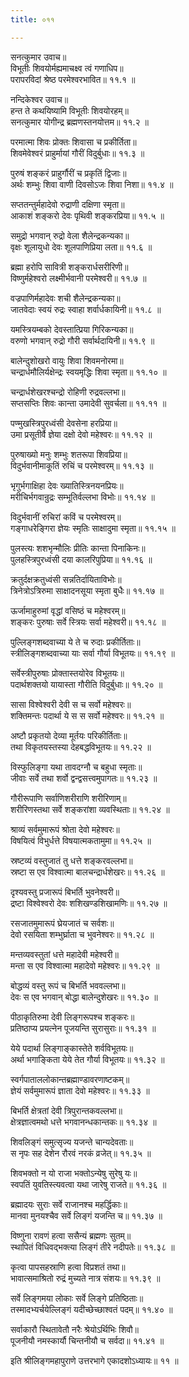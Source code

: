 ```yaml
---
title: ०११

---
```

सनत्कुमार उवाच॥  
विभूतीः शिवयोर्मह्यमाचक्ष्व त्वं गणाधिप॥  
परापरविदां श्रेष्ठ परमेश्वरभावित॥ ११.१ ॥  
  
नन्दिकेश्वर उवाच॥  
हन्त ते कथयिष्यामि विभूतीः शिवयोरहम्॥  
सनत्कुमार योगीन्द्र ब्रह्मणस्तनयोत्तम॥ ११.२ ॥  
  
परमात्मा शिवः प्रोक्तः शिवासा च प्रकीर्तिता॥  
शिवमेवेश्वरं प्राहुर्मायां गौरीं विदुर्बुधाः॥ ११.३ ॥  
  
पुरुषं शङ्करं प्राहुर्गौरीं च प्रकृतिं द्विजाः॥  
अर्थः शम्भुः शिवा वाणी दिवसोऽजः शिवा निशा॥ ११.४ ॥  
  
सप्ततन्तुर्महादेवो रुद्राणी दक्षिणा स्मृता॥  
आकाशं शङ्करो देवः पृथिवी शङ्करप्रिया॥ ११.५ ॥  
  
समुद्रो भगवान् रुद्रो वेला शैलेन्द्रकन्यका॥  
वृक्षः शूलायुधो देवः शूलपाणिप्रिया लता॥ ११.६ ॥  
  
ब्रह्मा हरोपि सावित्री शङ्करार्धसरीरिणी॥  
विष्णुर्महेश्वरो लक्ष्मीर्भवानी परमेश्वरी॥ ११.७ ॥  
  
वज्रपाणिर्महादेवः शची शैलेन्द्रकन्यका॥  
जातवेदाः स्वयं रुद्रः स्वाहा शर्वार्धकायिनी॥ ११.८ ॥  
  
यमस्त्रियम्बको देवस्तात्प्रिया गिरिकन्यका॥  
वरुणो भगवान् रुद्रो गौरी सर्वार्थदायिनी॥ ११.९ ॥  
  
बालेन्दुशोखरो वायुः शिवा शिवमनोरमा॥  
चन्द्रार्धमौलिर्यक्षेन्द्रः स्वयमृद्धिः शिवा स्मृता॥ ११.१० ॥  
  
चन्द्रार्धशेखरश्चन्द्रो रोहिणी रुद्रवल्लभा॥  
सप्तसप्तिः शिवः कान्ता उमादेवी सुवर्चला॥ ११.११ ॥  
  
पण्मुखस्त्रिपुरध्वंसी देवसेना हरप्रिया॥  
उमा प्रसूतीर्वै ज्ञेया दक्षो देवो महेश्वरः॥ ११.१२ ॥  
  
पुरुषाख्यो मनुः शम्भुः शतरूपा शिवप्रिया॥  
विदुर्भवानीमाकूतिं रुचिं च परमेश्वरम्॥ ११.१३ ॥  
  
भृगुर्भगाक्षिहा देवः ख्यातिस्त्रिनयनप्रियः॥  
मरीचिर्भगवान्रुद्रः सम्भूतिर्वल्लभा विभोः॥ ११.१४ ॥  
  
विदुर्भवानीं रुचिरां कविं च परमेश्वरम्॥  
गङ्गाधरेङ्गिरा ज्ञेयः स्मृतिः साक्षादुमा स्मृता॥ ११.१५ ॥  
  
पुलस्त्यः शशभृन्मौलिः प्रीतिः कान्ता पिनाकिनः॥  
पुलहस्त्रिपुरध्वंसी दया कालरिपुप्रिया॥ ११.१६ ॥  
  
क्रतुर्दक्षक्रतुध्वंसी सन्नतिर्दायिताविभोः॥  
त्रिनेत्रोऽत्रिरुमा साक्षादनसूया स्मृता बुधैः॥ ११.१७ ॥  
  
ऊर्जामाहुरुमां वृद्धां वसिष्ठं च महेश्वरम्॥  
शङ्करः पुरुषाः सर्वे स्त्रियः सर्वा महेश्वरी॥ ११.१८ ॥  
  
पुल्लिङ्गशब्दवाच्या ये ते च रुदाः प्रकीर्तिताः॥  
स्त्रीलिङ्गशब्दवाच्या याः सर्वा गौर्या विभूतयः॥ ११.१९ ॥  
  
सर्वेस्त्रीपुरुषाः प्रोक्तास्तयोरेव विभूतयः॥  
पदार्थशक्तयो यायास्ता गौरीति विदुर्बुधाः॥ ११.२० ॥  
  
सासा विश्वेश्वरी देवी स च सर्वो महेश्वरः॥  
शक्तिमन्तः पदार्था ये स स सर्वो महेश्वरः॥ ११.२१ ॥  
  
अष्टौ प्रकृतयो देव्या मूर्तयः परिकीर्तिताः॥  
तथा विकृतयस्तस्या देहबद्धविभूतयः॥ ११.२२ ॥  
  
विस्फुलिङ्गा यथा तावदग्नौ च बहुधा स्मृताः॥  
जीवाः सर्वे तथा शर्वो द्वन्द्वसत्त्वमुपागतः॥ ११.२३ ॥  
  
गौरीरूपाणि सर्वाणिशरीराणि शरीरिणाम्॥  
शरीरिणस्तथा सर्वे शङ्करांशा व्यवस्थिताः॥ ११.२४ ॥  
  
श्राव्यं सर्वमुमारूपं श्रोता देवो महेश्वरः॥  
विषयित्वं विभुर्धत्ते विषयात्मकतामुमा॥ ११.२५ ॥  
  
स्रष्टव्यं वस्तुजातं तु धत्ते शङ्करवल्लभा॥  
स्रष्टा स एव विश्वात्मा बालचन्द्रार्धशेखरः॥ ११.२६ ॥  
  
दृश्यवस्तु प्रजारूपं बिभर्ति भुवनेश्वरी॥  
द्रष्टा विश्वेश्वरो देवः शशिखण्डशिखामणिः॥ ११.२७ ॥  
  
रसजातमुमारूपं घ्रेयजातं च सर्वशः॥  
देवो रसयिता शम्भुर्घ्राता च भुवनेश्वरः॥ ११.२८ ॥  
  
मन्तव्यवस्तुतां धत्ते महादेवी महेश्वरी॥  
मन्ता स एव विश्वात्मा महादेवो महेश्वरः॥ ११.२९ ॥  
  
बोद्धव्यं वस्तु रूपं च बिभर्ति भववल्लभा॥  
देवः स एव भगवान् बोद्धा बालेन्दुशेखरः॥ ११.३० ॥  
  
पीठाकृतिरुमा देवी लिङ्गरूपश्च शङ्करः॥  
प्रतिष्ठाप्य प्रयत्नेन पूजयन्ति सुरासुराः॥ ११.३१ ॥  
  
येये पदार्था लिङ्गाङ्कास्तेते शर्वविभूतयः॥  
अर्था भगाङ्किता येये तेत गौर्या विभूतयः॥ ११.३२ ॥  
  
स्वर्गपाताललोकान्तब्रह्माण्डावरणाष्टकम्॥  
ज्ञेयं सर्वमुमारूपं ज्ञाता देवो महेश्वरः॥ ११.३३ ॥  
  
बिभर्ति क्षेत्रतां देवी त्रिपुरान्तकवल्लभा॥  
क्षेत्रज्ञात्वमथो धत्ते भगवानन्धकान्तकः॥ ११.३४ ॥  
  
शिवलिङ्गं समुत्सृज्य यजन्ते चान्यदेवताः॥  
स नृपः सह देशेन रौरवं नरकं व्रजेत्॥ ११.३५ ॥  
  
शिवभक्तो न यो राजा भक्तोऽन्येषु सुरेषु यः॥  
स्वपतिं युवतिस्त्यवत्वा यथा जारेषु राजते॥ ११.३६ ॥  
  
ब्रह्मादयः सुराः सर्वे राजानश्च महर्द्धिकाः॥  
मानवा मुनयश्चैव सर्वे लिङ्गं यजन्ति च॥ ११.३७ ॥  
  
विष्णुना रावणं हत्वा ससैन्यं ब्रह्मणः सुतम्॥  
स्थापितं विधिवद्भक्त्या लिङ्गं तीरे नदीपतेः॥ ११.३८ ॥  
  
कृत्वा पापसहस्राणि हत्वा विप्रशतं तथा॥  
भावात्समाश्रितो रुद्रं मुच्यते नात्र संशयः॥ ११.३९ ॥  
  
सर्वे लिङ्गमया लोकाः सर्वे लिङ्गे प्रतिष्ठिताः॥  
तस्मादभ्यर्चयेल्लिङ्गं यदीच्छेच्छाश्वतं पदम्॥ ११.४० ॥  
  
सर्वाकारौ स्थितावेतौ नरैः श्रेयोऽर्थिभिः शिवौ॥  
पूजनीयौ नमस्कार्यौ चिन्तनीयौ च सर्वदा॥ ११.४१ ॥  
  
इति श्रीलिङ्गमहापुराणे उत्तरभागे एकादशोऽध्यायः॥ ११ ॥
